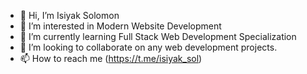 - 👋 Hi, I’m Isiyak Solomon
- 👀 I’m interested in Modern Website Development
- 🌱 I’m currently learning Full Stack Web Development Specialization
- 💞️ I’m looking to collaborate on any web development projects.
- 📫 How to reach me (https://t.me/isiyak_sol)

<!---
isiyak-sol/isiyak-sol is a ✨ special ✨ repository because its `README.md` (this file) appears on your GitHub profile.
You can click the Preview link to take a look at your changes.
--->
